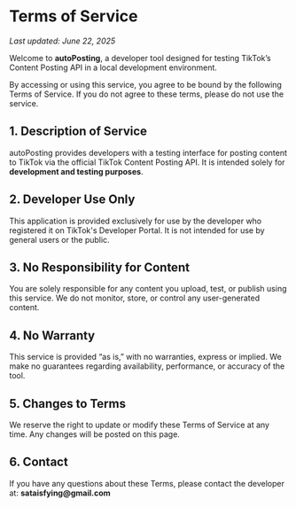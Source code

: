 <!DOCTYPE html>
<html lang="en">
<head>
  <meta charset="UTF-8">
  <title>Terms of Service</title>
</head>
<body>
  <h1>Terms of Service</h1>

  <p><em>Last updated: June 22, 2025</em></p>

  <p>Welcome to <strong>autoPosting</strong>, a developer tool designed for testing TikTok’s Content Posting API in a local development environment.</p>

  <p>By accessing or using this service, you agree to be bound by the following Terms of Service. If you do not agree to these terms, please do not use the service.</p>

  <h2>1. Description of Service</h2>
  <p>autoPosting provides developers with a testing interface for posting content to TikTok via the official TikTok Content Posting API. It is intended solely for <strong>development and testing purposes</strong>.</p>

  <h2>2. Developer Use Only</h2>
  <p>This application is provided exclusively for use by the developer who registered it on TikTok's Developer Portal. It is not intended for use by general users or the public.</p>

  <h2>3. No Responsibility for Content</h2>
  <p>You are solely responsible for any content you upload, test, or publish using this service. We do not monitor, store, or control any user-generated content.</p>

  <h2>4. No Warranty</h2>
  <p>This service is provided “as is,” with no warranties, express or implied. We make no guarantees regarding availability, performance, or accuracy of the tool.</p>

  <h2>5. Changes to Terms</h2>
  <p>We reserve the right to update or modify these Terms of Service at any time. Any changes will be posted on this page.</p>

  <h2>6. Contact</h2>
  <p>If you have any questions about these Terms, please contact the developer at: <strong>sataisfying@gmail.com</strong></p>
</body>
</html>
